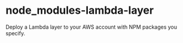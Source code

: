 # node_modules-lambda-layer
Deploy a Lambda layer to your AWS account with NPM packages you specify.
